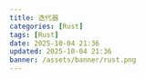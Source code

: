 ```yaml
---
title: 迭代器
categories: [Rust]
tags: [Rust]
date: 2025-10-04 21:36
updated: 2025-10-04 21:36
banner: /assets/banner/rust.png
---
```


